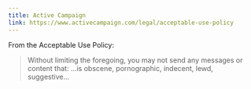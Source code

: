 ```yaml
---
title: Active Campaign
link: https://www.activecampaign.com/legal/acceptable-use-policy
---
```


From the Acceptable Use Policy:

> Without limiting the foregoing, you may not send any messages or content that: ...is obscene, pornographic, indecent, lewd, suggestive...

